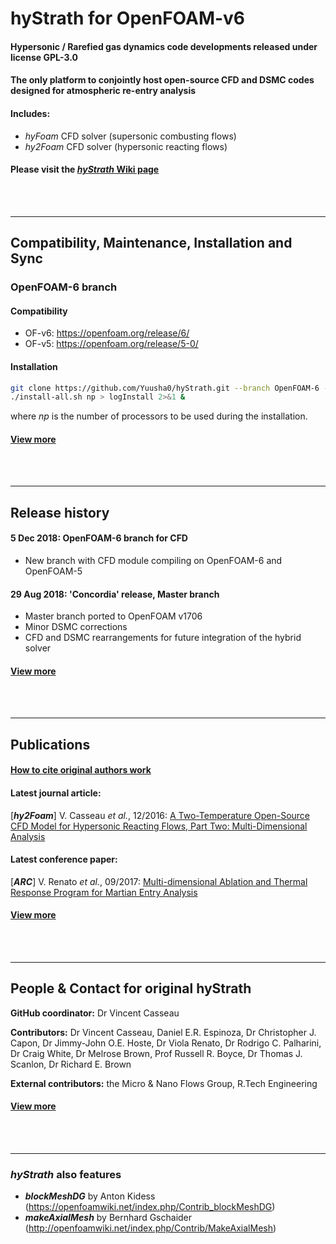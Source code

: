 # hyStrath for OpenFOAM-v6

#### Hypersonic / Rarefied gas dynamics code developments released under license GPL-3.0 
#### The only platform to conjointly host open-source CFD and DSMC codes designed for atmospheric re-entry analysis

#### Includes:
+ *hyFoam* CFD solver (supersonic combusting flows)  
+ *hy2Foam* CFD solver (hypersonic reacting flows)  

#### Please visit the [_hyStrath_ Wiki page](https://github.com/vincentcasseau/hyStrath/wiki)  

<br><br>

---  
## Compatibility, Maintenance, Installation and Sync

### OpenFOAM-6 branch

#### Compatibility  
+ OF-v6: https://openfoam.org/release/6/
+ OF-v5: https://openfoam.org/release/5-0/

#### Installation  
```sh
git clone https://github.com/Yuusha0/hyStrath.git --branch OpenFOAM-6 --single-branch && cd hyStrath/  
./install-all.sh np > logInstall 2>&1 &
```  

where _np_ is the number of processors to be used during the installation.  

#### [View more](https://github.com/vincentcasseau/hyStrath/wiki/Compatibility,-Maintenance,-Installation-and-Sync)  

<br><br>

---  
## Release history
#### 5 Dec 2018: OpenFOAM-6 branch for CFD
+ New branch with CFD module compiling on OpenFOAM-6 and OpenFOAM-5

#### 29 Aug 2018: 'Concordia' release, Master branch  
+ Master branch ported to OpenFOAM v1706   
+ Minor DSMC corrections  
+ CFD and DSMC rearrangements for future integration of the hybrid solver  

#### [View more](https://github.com/vincentcasseau/hyStrath/wiki/Release-history)  


<br><br>

---  

## Publications

#### [How to cite original authors work](https://github.com/vincentcasseau/hyStrath/wiki/Publications#how-to-cite-our-work)  

#### Latest journal article:  
[*__hy2Foam__*] V. Casseau _et al._, 12/2016: [A Two-Temperature Open-Source CFD Model for Hypersonic Reacting Flows, Part Two: Multi-Dimensional Analysis](http://www.mdpi.com/2226-4310/3/4/45/html)  

#### Latest conference paper:  
[*__ARC__*] V. Renato _et al._, 09/2017: [Multi-dimensional Ablation and Thermal Response Program for Martian Entry
Analysis](https://strathprints.strath.ac.uk/62926)  

#### [View more](https://github.com/vincentcasseau/hyStrath/wiki/Publications)  


<br><br>

---  

## People & Contact for original hyStrath

__GitHub coordinator:__ Dr Vincent Casseau  

__Contributors:__ Dr Vincent Casseau, Daniel E.R. Espinoza, Dr Christopher J. Capon, Dr Jimmy-John O.E. Hoste, Dr Viola Renato, Dr Rodrigo C. Palharini, Dr Craig White, Dr Melrose Brown, Prof Russell R. Boyce, Dr Thomas J. Scanlon, Dr Richard E. Brown     

__External contributors:__ the Micro & Nano Flows Group, R.Tech Engineering   

#### [View more](https://github.com/vincentcasseau/hyStrath/wiki/People-and-Contact)  


<br><br>

---  
### _hyStrath_ also features  
+ **_blockMeshDG_** by Anton Kidess (https://openfoamwiki.net/index.php/Contrib_blockMeshDG)  
+ **_makeAxialMesh_** by Bernhard Gschaider (http://openfoamwiki.net/index.php/Contrib/MakeAxialMesh)
